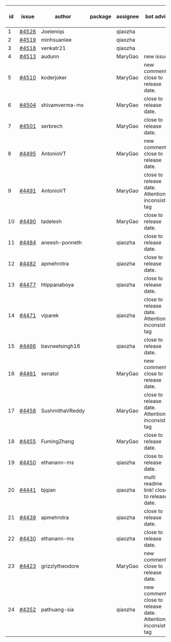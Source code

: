 | id | issue | author | package | assignee | bot advice | created date of issue | target release date | date from target |
| ------ | ------ | ------ | ------ | ------ | ------ | ------ | ------ | :-----: |
| 1 | [#4526](https://github.com/Azure/sdk-release-request/issues/4526) | Joeleniqs |  | qiaozha |  | 09-13 | 10-27 |  |
| 2 | [#4519](https://github.com/Azure/sdk-release-request/issues/4519) | minhsuanlee |  | qiaozha |  | 09-13 | 10-27 |  |
| 3 | [#4518](https://github.com/Azure/sdk-release-request/issues/4518) | venkatr21 |  | qiaozha |  | 09-13 | 10-27 |  |
| 4 | [#4513](https://github.com/Azure/sdk-release-request/issues/4513) | audunn |  | MaryGao | new issue. | 09-08 | 10-27 |  |
| 5 | [#4510](https://github.com/Azure/sdk-release-request/issues/4510) | koderjoker |  | MaryGao | new comment. close to release date.  | 09-07 | 09-22 | 2 |
| 6 | [#4504](https://github.com/Azure/sdk-release-request/issues/4504) | shivamverma-ms |  | MaryGao | close to release date.  | 09-06 | 09-22 | 2 |
| 7 | [#4501](https://github.com/Azure/sdk-release-request/issues/4501) | serbrech |  | MaryGao | close to release date.  | 09-06 | 09-22 | 2 |
| 8 | [#4495](https://github.com/Azure/sdk-release-request/issues/4495) | AntonioVT |  | MaryGao | new comment. close to release date.  | 09-05 | 09-22 | 2 |
| 9 | [#4491](https://github.com/Azure/sdk-release-request/issues/4491) | AntonioVT |  | MaryGao | close to release date.  Attention to inconsistent tag | 09-05 | 09-22 | 2 |
| 10 | [#4490](https://github.com/Azure/sdk-release-request/issues/4490) | tadelesh |  | MaryGao | close to release date.  | 09-05 | 09-22 | 2 |
| 11 | [#4484](https://github.com/Azure/sdk-release-request/issues/4484) | aneesh-ponneth |  | qiaozha | close to release date.  | 08-31 | 09-22 | 2 |
| 12 | [#4482](https://github.com/Azure/sdk-release-request/issues/4482) | apmehrotra |  | qiaozha | close to release date.  | 08-30 | 09-22 | 2 |
| 13 | [#4477](https://github.com/Azure/sdk-release-request/issues/4477) | htippanaboya |  | qiaozha | close to release date.  | 08-29 | 09-22 | 2 |
| 14 | [#4471](https://github.com/Azure/sdk-release-request/issues/4471) | viparek |  | qiaozha | close to release date.  Attention to inconsistent tag | 08-29 | 09-22 | 2 |
| 15 | [#4466](https://github.com/Azure/sdk-release-request/issues/4466) | bavneetsingh16 |  | qiaozha | close to release date.  | 08-28 | 09-22 | 2 |
| 16 | [#4461](https://github.com/Azure/sdk-release-request/issues/4461) | senatol |  | MaryGao | new comment. close to release date.  | 08-23 | 09-22 | 2 |
| 17 | [#4458](https://github.com/Azure/sdk-release-request/issues/4458) | SushmithaVReddy |  | MaryGao | close to release date.  Attention to inconsistent tag | 08-23 | 09-22 | 2 |
| 18 | [#4455](https://github.com/Azure/sdk-release-request/issues/4455) | FumingZhang |  | MaryGao | close to release date.  | 08-23 | 09-22 | 2 |
| 19 | [#4450](https://github.com/Azure/sdk-release-request/issues/4450) | ethanann-ms |  | qiaozha | close to release date.  | 08-17 | 09-22 | 2 |
| 20 | [#4441](https://github.com/Azure/sdk-release-request/issues/4441) | bjqian |  | qiaozha | multi readme link! close to release date.  | 08-17 | 09-22 | 2 |
| 21 | [#4439](https://github.com/Azure/sdk-release-request/issues/4439) | apmehrotra |  | qiaozha | close to release date.  | 08-16 | 09-22 | 2 |
| 22 | [#4430](https://github.com/Azure/sdk-release-request/issues/4430) | ethanann-ms |  | qiaozha | close to release date.  | 08-15 | 09-22 | 2 |
| 23 | [#4423](https://github.com/Azure/sdk-release-request/issues/4423) | grizzlytheodore |  | MaryGao | new comment. close to release date.  | 08-12 | 09-22 | 2 |
| 24 | [#4352](https://github.com/Azure/sdk-release-request/issues/4352) | pathuang-sia |  | qiaozha | new comment. close to release date.  Attention to inconsistent tag | 07-20 | 09-22 | 2 |
